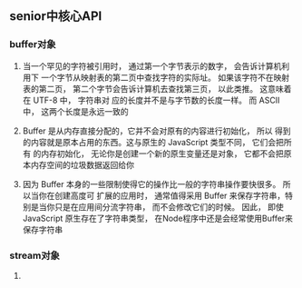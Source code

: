 ##  senior中核心API


### buffer对象

1. 当一个罕见的字符被引用时， 通过第一个字节表示的数字， 会告诉计算机利用下
一个字节从映射表的第二页中查找字符的实际址。 如果该字符不在映射表的第二页，
第二个字节会告诉计算机去查找第三页， 以此类推。 这意味着在 UTF-8 中， 字符串对
应的长度并不是与字节数的长度一样。 而 ASCII 中， 这两个长度是永远一致的

2. Buffer 是从内存直接分配的，它并不会对原有的内容进行初始化， 所以
得到的内容就是原本占用的东西。这与原生的 JavaScript 类型不同， 它们会把所有
的内存初始化， 无论你是创建一个新的原生变量还是对象， 它都不会把原本内存空间的垃圾数据返回给你

3. 因为 Buffer 本身的一些限制使得它的操作比一般的字符串操作要快很多。 所以当你在创建高度可
扩展的应用时， 通常值得采用 Buffer 来保存字符串，特别是当你只是在应用间分流字符串，
而不会修改它们的时候。 因此， 即使 JavaScript 原生存在了字符串类型， 在Node程序中还是会经常使用Buffer来保存字符串

### stream对象

1. 

